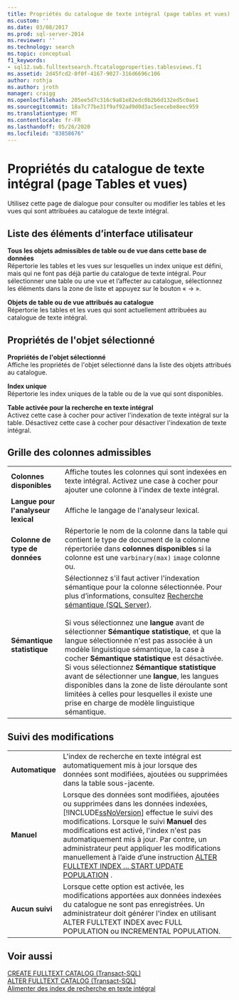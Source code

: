 ```yaml
---
title: Propriétés du catalogue de texte intégral (page tables et vues) | Microsoft Docs
ms.custom: ''
ms.date: 03/08/2017
ms.prod: sql-server-2014
ms.reviewer: ''
ms.technology: search
ms.topic: conceptual
f1_keywords:
- sql12.swb.fulltextsearch.ftcatalogproperties.tablesviews.f1
ms.assetid: 2d45fcd2-0f0f-4167-9027-316d6696c106
author: rothja
ms.author: jroth
manager: craigg
ms.openlocfilehash: 205ee5d7c316c9a81e82edc0b2b6d132ed5c0ae1
ms.sourcegitcommit: 18a7c77be31f9af92ad9d0d3ac5eecebe8eec959
ms.translationtype: MT
ms.contentlocale: fr-FR
ms.lasthandoff: 05/26/2020
ms.locfileid: "83858676"
---
```

# <a name="full-text-catalog-properties-tables-and-views-page"></a>Propriétés du catalogue de texte intégral (page Tables et vues)
  Utilisez cette page de dialogue pour consulter ou modifier les tables et les vues qui sont attribuées au catalogue de texte intégral.  
  
## <a name="ui-element-list"></a>Liste des éléments d’interface utilisateur  
 **Tous les objets admissibles de table ou de vue dans cette base de données**  
 Répertorie les tables et les vues sur lesquelles un index unique est défini, mais qui ne font pas déjà partie du catalogue de texte intégral. Pour sélectionner une table ou une vue et l’affecter au catalogue, sélectionnez les éléments dans la zone de liste et appuyez sur le bouton « -> ».  
  
 **Objets de table ou de vue attribués au catalogue**  
 Répertorie les tables et les vues qui sont actuellement attribuées au catalogue de texte intégral.  
  
## <a name="selected-object-properties"></a>Propriétés de l'objet sélectionné  
 **Propriétés de l'objet sélectionné**  
 Affiche les propriétés de l'objet sélectionné dans la liste des objets attribués au catalogue.  
  
 **Index unique**  
 Répertorie les index uniques de la table ou de la vue qui sont disponibles.  
  
 **Table activée pour la recherche en texte intégral**  
 Activez cette case à cocher pour activer l'indexation de texte intégral sur la table. Désactivez cette case à cocher pour désactiver l'indexation de texte intégral.  
  
## <a name="eligible-columns-grid"></a>Grille des colonnes admissibles  
  
|||  
|-|-|  
|**Colonnes disponibles**|Affiche toutes les colonnes qui sont indexées en texte intégral. Activez une case à cocher pour ajouter une colonne à l'index de texte intégral.|  
|**Langue pour l'analyseur lexical**|Affiche le langage de l'analyseur lexical.|  
|**Colonne de type de données**|Répertorie le nom de la colonne dans la table qui contient le type de document de la colonne répertoriée dans **colonnes disponibles** si la colonne est une `varbinary(max)` `image` colonne ou.|  
|**Sémantique statistique**|Sélectionnez s'il faut activer l'indexation sémantique pour la colonne sélectionnée. Pour plus d’informations, consultez [Recherche sémantique &#40;SQL Server&#41;](../relational-databases/search/semantic-search-sql-server.md).<br /><br /> Si vous sélectionnez une **langue** avant de sélectionner **Sémantique statistique**, et que la langue sélectionnée n'est pas associée à un modèle linguistique sémantique, la case à cocher **Sémantique statistique** est désactivée. Si vous sélectionnez **Sémantique statistique** avant de sélectionner une **langue**, les langues disponibles dans la zone de liste déroulante sont limitées à celles pour lesquelles il existe une prise en charge de modèle linguistique sémantique.|  
  
## <a name="track-changes"></a>Suivi des modifications  
  
|||  
|-|-|  
|**Automatique**|L'index de recherche en texte intégral est automatiquement mis à jour lorsque des données sont modifiées, ajoutées ou supprimées dans la table sous-jacente.|  
|**Manuel**|Lorsque des données sont modifiées, ajoutées ou supprimées dans les données indexées, [!INCLUDE[ssNoVersion](../includes/ssnoversion-md.md)] effectue le suivi des modifications. Lorsque le suivi **Manuel** des modifications est activé, l'index n'est pas automatiquement mis à jour. Par contre, un administrateur peut appliquer les modifications manuellement à l’aide d’une instruction [ALTER FULLTEXT INDEX ... START UPDATE POPULATION](/sql/t-sql/statements/alter-fulltext-index-transact-sql) .|  
|**Aucun suivi**|Lorsque cette option est activée, les modifications apportées aux données indexées du catalogue ne sont pas enregistrées. Un administrateur doit générer l'index en utilisant ALTER FULLTEXT INDEX avec FULL POPULATION ou INCREMENTAL POPULATION.|  
  
## <a name="see-also"></a>Voir aussi  
 [CREATE FULLTEXT CATALOG &#40;Transact-SQL&#41;](/sql/t-sql/statements/create-fulltext-catalog-transact-sql)   
 [ALTER FULLTEXT CATALOG &#40;Transact-SQL&#41;](/sql/t-sql/statements/alter-fulltext-catalog-transact-sql)   
 [Alimenter des index de recherche en texte intégral](../relational-databases/indexes/indexes.md)  
  
  
